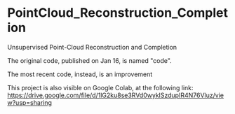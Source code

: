 # PointCloud_Reconstruction_Completion
Unsupervised Point-Cloud Reconstruction and Completion

The original code, published on Jan 16, is named "code".

The most recent code, instead, is an improvement

This project is also visible on Google Colab, at the following link:
https://drive.google.com/file/d/1lG2ku8se3RVd0wyklSzdupIR4N76Vluz/view?usp=sharing


